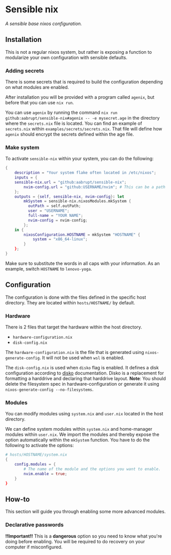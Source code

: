 # Sensible nix
_A sensible base nixos configuration._

## Installation
This is not a regular nixos system, but rather is exposing a function to modularize your own configuration with sensible defaults.

### Adding secrets
There is some secrets that is required to build the configuration depending on what modules are enabled.

After installation you will be provided with a program called `agenix`, but before that you can use `nix run`.

You can use `agenix` by running the command `nix run github:aabrupt/sensible-nix#agenix -- -e mysecret.age` in the directory where the `secrets.nix` file is located. You can find an example of `secrets.nix` within `examples/secrets/secrets.nix`. That file will define how `agenix` should encrypt the secrets defined within the age file.

### Make system
To activate `sensible-nix` within your system, you can do the following:

```nix
{
    description = "Your system flake often located in /etc/nixos";
    inputs = {
    sensible-nix.url = "github:aabrupt/sensible-nix";
        nvim-config.url = "github:USERNAME/nvim"; # This can be a path also but that is more complex
    };
    outputs = {self, sensible-nix, nvim-config}: let
        mkSystem = sensible-nix.nixosModules.mkSystem {
          outPath = self.outPath;
          user = "USERNAME";
          full-name = "YOUR NAME";
          nvim-config = nvim-config;
        };
    in {
        nixosConfiguration.HOSTNAME = mkSystem "HOSTNAME" {
            system = "x86_64-linux";
        }
    };
}
```

Make sure to substitute the words in all caps with your information. As an example, switch `HOSTNAME` to `lenovo-yoga`.

## Configuration
The configuration is done with the files defined in the specific host directory. They are located within `hosts/HOSTNAME/` by default.

### Hardware
There is 2 files that target the hardware within the host directory.

- `hardware-configuration.nix`
- `disk-config.nix`

The `hardware-configuration.nix` is the file that is generated using `nixos-generate-config`. It will not be used when `wsl` is enabled.

The `disk-config.nix` is used when `disko` flag is enabled. It defines a disk configuration according to [disko](https://github.com/nix-community/disko) documentation. Disko is a replacement for formatting a harddrive and declaring that harddrive layout. **Note**: You should delete the filesystem spec in hardware-configuration or generate it using `nixos-generate-config --no-filesystems`.

### Modules
You can modify modules using `system.nix` and `user.nix` located in the host directory.

We can define system modules within `system.nix` and home-manager modules within `user.nix`. We import the modules and thereby expose the option automatically within the `mkSystem` function. You have to do the following to activate the options:

```nix
# hosts/HOSTNAME/system.nix
{
    config.modules = {
        # The name of the module and the options you want to enable.
        nvim.enable = true;
    }
}
```

## How-to
This section will guide you through enabling some more advanced modules.
### Declarative passwords
**!!Important!!**
This is a **dangerous** option so you need to know what you're doing before enabling. You will be required to do recovery on your computer if misconfigured.

